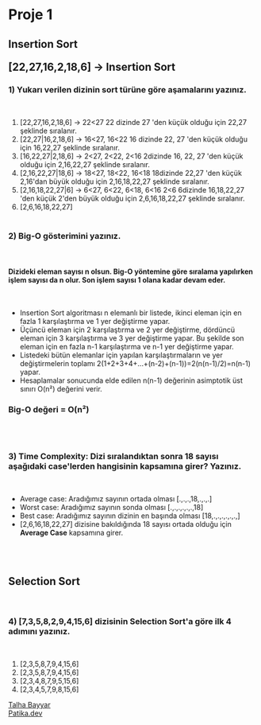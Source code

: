  <h1>Proje 1</h1>
 
 <h2> Insertion Sort

 [22,27,16,2,18,6] -> Insertion Sort
</h2>
  <h3>1) Yukarı verilen dizinin sort türüne göre aşamalarını yazınız. </h3>
  <br>

1. [22,27,16,2,18,6] -> 22<27 22 dizinde 27 'den küçük olduğu için 22,27 şeklinde sıralanır. <br>
2. [22,27|16,2,18,6] -> 16<27, 16<22 16 dizinde 22, 27 'den küçük olduğu için 16,22,27 şeklinde sıralanır. <br>
3. [16,22,27|2,18,6] -> 2<27, 2<22, 2<16 2dizinde 16, 22, 27 'den küçük olduğu için 2,16,22,27 şeklinde sıralanır. <br>
4. [2,16,22,27|18,6] -> 18<27, 18<22, 16<18 18dizinde 22,27 'den küçük 2,16'dan büyük olduğu için 2,16,18,22,27 şeklinde sıralanır. <br>
5. [2,16,18,22,27|6] -> 6<27, 6<22, 6<18, 6<16 2<6 6dizinde 16,18,22,27 'den küçük 2'den büyük olduğu için 2,6,16,18,22,27 şeklinde sıralanır.<br>
6. [2,6,16,18,22,27]<br><br>


<h3>2) Big-O gösterimini yazınız. </h3><br>
<h4>Dizideki eleman sayısı n olsun. Big-O yöntemine göre sıralama yapılırken işlem sayısı da n olur. Son işlem sayısı 1 olana kadar devam eder.</h4><br>

<ul>
    <li>Insertion Sort algoritması n elemanlı bir listede, ikinci eleman için en fazla 1 karşılaştırma ve 1 yer değiştirme yapar.</li>
    <li>Üçüncü eleman için 2 karşılaştırma ve 2 yer değiştirme, dördüncü eleman için 3 karşılaştırma ve 3 yer değiştirme yapar. Bu şekilde son eleman için en fazla n-1 karşılaştırma ve n-1 yer değiştirme yapar.</li>
    <li>Listedeki bütün elemanlar için yapılan karşılaştırmaların ve yer değiştirmelerin toplamı 2(1+2+3+4+...+(n-2)+(n-1))=2(n(n-1)/2)=n(n-1) yapar.</li>
    <li>Hesaplamalar sonucunda elde edilen n(n-1) değerinin asimptotik üst sınırı O(n²) değerini verir.</li>
</ul>

<h3>Big-O değeri = O(n²)</h3><br><br>

<h3>3) Time Complexity: Dizi sıralandıktan sonra 18 sayısı aşağıdaki case'lerden hangisinin kapsamına girer? Yazınız.</h3><br>

<ul>
    <li>Average case: Aradığımız sayının ortada olması [.,.,.,18,.,.,.]</li>
    <li>Worst case: Aradığımız sayının sonda olması [.,.,.,.,.,.,18]</li>
    <li>Best case: Aradığımız sayının dizinin en başında olması [18,.,.,.,.,.,.,]</li>
    <li>[2,6,16,18,22,27] dizisine bakıldığında 18 sayısı ortada olduğu için <b>Average Case</b> kapsamına girer.</li>


</ul><br><br>

<h2>Selection Sort</h2><br>
<h3>4) [7,3,5,8,2,9,4,15,6] dizisinin Selection Sort'a göre ilk 4 adımını yazınız.</h3><br>

<ol>
    <li>[2,3,5,8,7,9,4,15,6]</li>
    <li>[2,3,5,8,7,9,4,15,6]</li>
    <li>[2,3,4,8,7,9,5,15,6]</li>
    <li>[2,3,4,5,7,9,8,15,6]</li>

</ol>


[Talha Bayyar](https://github.com/TalhaBayyar/VeriYapilari-Projeleri)<br>
[Patika.dev](https://app.patika.dev/)